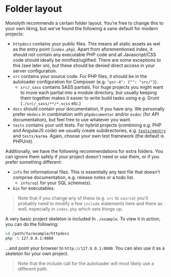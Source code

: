 # Folder layout
Monolyth recommends a certain folder layout. You're free to change this to your
own liking, but we've found the following a sane default for modern projects:

- `httpdocs` contains your public files. This means all static assets as wel as
  the entry point (`index.php`). Apart from aforementioned index, it should
  not contain any executable PHP code and all Javascript/CSS code should ideally
  be minified/uglified. There are some exceptions to this (see later on), but
  these should be denied direct access in your server configuration.
- `src` contains your source code. For PHP files, it should be in the autoloader
  configuration for Composer (e.g. `"psr-4": {"": "src/"}`).
    - `src/_sass` contains SASS partials. For huge projects you might want to
      move each partial into a module directory, but usually keeping them
      together makes it easier to write build tasks using e.g. Grunt
      (`./src/_sass/**/*.scss` etc.)
- `docs` should contain your documentation, if you have any. We personally
  prefer `mkdocs` in combination with `phpdocumentor` and/or `esdoc` (for API
  documentation), but feel free to use whatever you want.
- `tests` contains your unit tests. For hybrid projects (combining e.g. PHP and
  AngularJS code) we usually create subdirectories, e.g.
  [`tests/gentry`](http://gentry.monomelodies.nl) and
  `tests/karma`. Again, choose your own test framework (the default is PHPUnit).

Additionally, we have the following recommendations for extra folders. You can
ignore them safely if your project doesn't need or use them, or if you prefer
something different:

- `info` for informational files. This is essentially any text file that doesn't
  comprise documentation, e.g. release notes or a todo list.
    - `info/sql` for your SQL schema(s).
- `bin` for executables.

> Note that if you change any of these (e.g. `src` to `source`) you'll probably
> need to modify a few `include` statements here and there as well, especially
> in `index.php` which sets things up.

A very basic project skeleton is included In `./example`. To view it in action,
you can do the following:

```bash
cd /path/to/example/httpdocs
php -S 127.0.0.1:8080
```

...and point your browser to `http://127.0.0.1:8080`. You can also use it as a
skeleton for your own project.

> Note that the include call for the autoloader will most likely use a different
> path.

